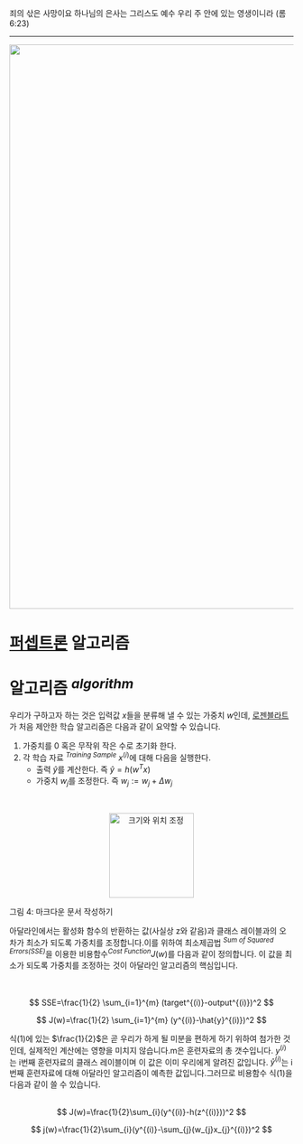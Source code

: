 죄의 삯은 사망이요 하나님의 은사는 그리스도 예수 우리 주 안에 있는 영생이니라 (롬6:23)

----
<center><img src="https://github.com/idebtor/DSpy/blob/cab9662b5ff01661ef8034289c92287d02b8e1ed/images/chap2/markdown_tutorial.jpg?raw=true" width=1000></center>

# [퍼셉트론](https://ko.wikipedia.org/wiki/%ED%8D%BC%EC%85%89%ED%8A%B8%EB%A1%A0) 알고리즘

# 알고리즘  <sup>_algorithm_</sup>

우리가 구하고자 하는 것은 입력값 $x$들을 분류해 낼 수 있는 가중치 $w$인데, [로젠블라트](https://ko.wikipedia.org/wiki/%ED%94%84%EB%9E%91%ED%81%AC_%EB%A1%9C%EC%A0%A0%EB%B8%94%EB%9E%AB)가 처음 제안한 학습 알고리즘은 다음과 같이 요약할 수 있습니다.

1. 가중치를 0 혹은 무작위 작은 수로 초기화 한다.
2. 각 학습 자료 <sup>_Training Sample_</sup> $x^{(i)}$에 대해 다음을 실행한다.
    * 출력 $\hat{y}$를 계산한다. 즉 $\hat{y}=h(w^{T}x)$
    * 가중치 $w_{j}$를 조정한다. 즉 $w_{j}:=w_{j}+\Delta w_{j}$  
<br>   
<p align="center"><img src="https://github.com/idebtor/KMOOC-ML/blob/master/ipynb/images/joyai/person.png?raw=true" width=150 title="크기와 위치 조정"></p>
<p>그림 4: 마크다운 문서 작성하기 </p>

아달라인에서는 활성화 함수의 반환하는 값(사실상 z와 같음)과 클래스 레이블과의 오차가 최소가 되도록 가중치를 조정합니다.이를 위하여 최소제곱법 <sup>_Sum of Squared Errors(SSE)_</sup>을 이용한 비용함수<sup>_Cost Function_</sup>$J(w)$를 다음과 같이 정의합니다. 이 값을 최소가 되도록 가중치를 조정하는 것이 아달라인 알고리즘의 핵심입니다.  
<br> <br>

$$
SSE=\frac{1}{2} \sum_{i=1}^{m} (target^{(i)}-output^{(i)})^2 
$$ 

$$
J(w)=\frac{1}{2} \sum_{i=1}^{m} (y^{(i)}-\hat{y}^{(i)})^2
$$

식(1)에 있는 $\frac{1}{2}$은 곧 우리가 하게 될 미분을 편하게 하기 위하여 첨가한 것인데, 실제적인 계산에는 영향을 미치지 않습니다.m은 훈련자료의 총 갯수입니다. $y^{(i)}$는 i번째 훈련자료의 클래스 레이블이며 이 값은 이미 우리에게 알려진 값입니다. $\hat{y}^{(i)}$는 i번째 훈련자료에 대해 아달라인 알고리즘이 예측한 값입니다.그러므로 비용함수 식(1)을 다음과 같이 쓸 수 있습니다.
<br><br>

$$
J(w)=\frac{1}{2}\sum_{i}(y^{(i)}-h(z^{(i)}))^2
$$

$$
j(w)=\frac{1}{2}\sum_{i}(y^{(i)}-\sum_{j}(w_{j}x_{j}^{(i)})^2
$$
